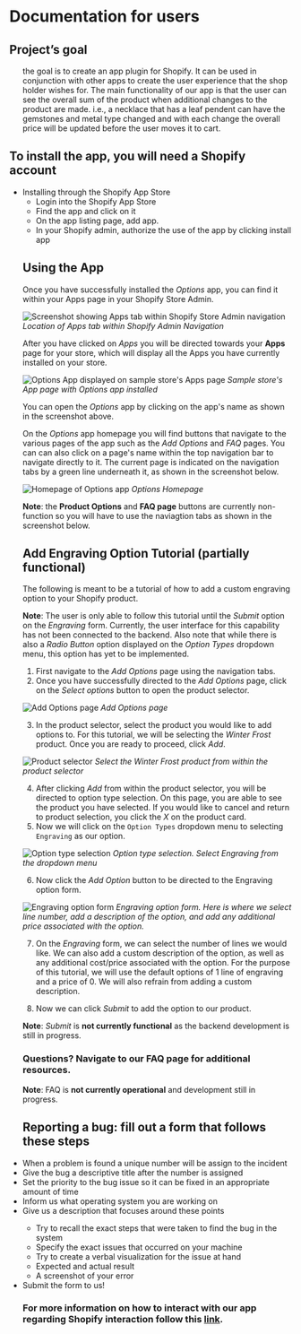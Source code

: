 <h1> Documentation for users </h1>
<h2> Project’s goal </h2>

<ul> the goal is to create an app plugin for Shopify. 
It can be used in conjunction with other apps to create the user 
experience that the shop holder wishes for. The main functionality 
of our app is that the user can see the overall sum of the product 
when additional changes to the product are made. i.e., a necklace 
that has a leaf pendent can have the gemstones and metal type changed
and with each change the overall price will be updated before the user 
moves it to cart. </ul>

<h2> To install the app, you will need a Shopify account </h2>
  <ul>
  <li> Installing through the Shopify App Store<ul>
    <li> Login into the Shopify App Store </li>
    <li> Find the app and click on it </li>
    <li> On the app listing page, add app. </li> 
  <li> In your Shopify admin, authorize the use of the app by clicking install app </li> </ul> 
   
## Using the App

Once you have successfully installed the *Options* app, you can find it within your Apps page in your Shopify Store Admin. 

![Screenshot showing Apps tab within Shopify Store Admin navigation](https://github.com/423s22/G6/blob/main/screenshots/navigate-to-Apps-from-admin.png)        
*Location of Apps tab within Shopify Admin Navigation*

After you have clicked on *Apps* you will be directed towards your **Apps** page for your store, which will display all the Apps you have currently installed on your store. 
    
![Options App displayed on sample store's Apps page](https://github.com/423s22/G6/blob/main/screenshots/open-app-from-Apps-page.png)
*Sample store's App page with Options app installed*
    
You can open the *Options* app by clicking on the app's name as shown in the screenshot above. 

On the *Options* app homepage you will find buttons that navigate to the various pages of the app such as the *Add Options* and *FAQ* pages. You can can also click on a page's name within the top navigation bar to navigate directly to it. The current page is indicated on the navigation tabs by a green line underneath it, as shown in the screenshot below.

![Homepage of Options app](https://github.com/423s22/G6/blob/main/screenshots/homepage.png)
*Options Homepage*

**Note**: the **Product Options** and **FAQ page** buttons are currently non-function so you will have to use the naviagtion tabs as shown in the screenshot below. 

## Add Engraving Option Tutorial (partially functional)

The following is meant to be a tutorial of how to add a custom engraving option to your Shopify product.

**Note**: The user is only able to follow this tutorial until the *Submit* option on the *Engraving* form. Currently, the user interface for this capability has not been connected to the backend. Also note that while there is also a *Radio Button* option displayed on the *Option Types* dropdown menu, this option has yet to be implemented. 

1. First navigate to the *Add Options* page using the navigation tabs. 
2. Once you have successfully directed to the *Add Options* page, click on the *Select options* button to open the product selector. 

![Add Options page](https://github.com/423s22/G6/blob/main/screenshots/add-options-page.png)
*Add Options page* 

3. In the product selector, select the product you would like to add options to. For this tutorial, we will be selecting the *Winter Frost* product. Once you are ready to proceed, click *Add*.

![Product selector](https://github.com/423s22/G6/blob/main/screenshots/product-selection.png)
*Select the Winter Frost product from within the product selector*

4. After clicking *Add* from within the product selector, you will be directed to option type selection. On this page, you are able to see the product you have selected. If you would like to cancel and return to product selection, you click the *X* on the product card. 
6. Now we will click on the `Option Types` dropdown menu to selecting `Engraving` as our option.

![Option type selection](https://github.com/423s22/G6/blob/main/screenshots/option-type-selection.png)
*Option type selection. Select Engraving from the dropdown menu*

6. Now click the *Add Option* button to be directed to the Engraving option form.

![Engraving option form](https://github.com/423s22/G6/blob/main/screenshots/engraving-option-form.png)
*Engraving option form. Here is where we select line number, add a description of the option, and add any additional price associated with the option.*

7. On the *Engraving* form, we can select the number of lines we would like. We can also add a custom description of the option, as well as any additional cost/price associated with the option. For the purpose of this tutorial, we will use the default options of 1 line of engraving and a price of 0. We will also refrain from adding a custom description.

8. Now we can click *Submit* to add the option to our product. 

**Note**: *Submit* is **not currently functional** as the backend development is still in progress.  


### Questions? Navigate to our FAQ page for additional resources.        
**Note**: FAQ is **not currently operational** and development still in progress.  
      <h2>  Reporting a bug: fill out a form that follows these steps </h2>
      <li>	When a problem is found a unique number will be assign to the incident </li>
      <li> Give the bug a descriptive title after the number is assigned </li>
      <li>	Set the priority to the bug issue so it can be fixed in an appropriate amount of time </li>
      <li>	Inform us what operating system you are working on </li>
      <li> 	 Give us a description that focuses around these points </li> <ul>
      <li> Try to recall the exact steps that were taken to find the bug in the system </li>
      <li> Specify the exact issues that occurred on your machine </li>
      <li> Try to create a verbal visualization for the issue at hand </li>
      <li> Expected and actual result </li>
      <li> A screenshot of your error </li> </ul>
      <li> Submit the form to us! </li> 
<h3> For more information on how to interact with our app regarding Shopify interaction follow this <a href="https://help.shopify.com/en/manual/apps/working-with-apps">link</a>. </h3>
